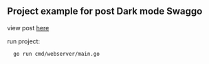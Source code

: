 ## Project example for post Dark mode Swaggo

view post [here](https://wiliamvj.github.io/posts/dark-mode-swaggo/)

run project:
```bash
  go run cmd/webserver/main.go
```
